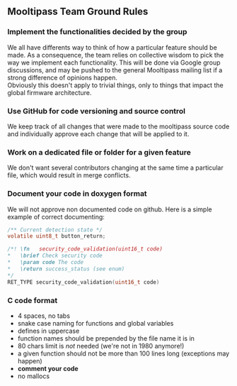 ## [](#header-1)Mooltipass Team Ground Rules  
  
### [](#header-3) Implement the functionalities decided by the group  
We all have differents way to think of how a particular feature should be made. As a consequence, the team relies on collective wisdom to pick the way we implement each functionality. This will be done via Google group discussions, and may be pushed to the general Mooltipass mailing list if a strong difference of opinions happen.  
Obviously this doesn't apply to trivial things, only to things that impact the global firmware architecture.

### [](#header-3) Use GitHub for code versioning and source control
We keep track of all changes that were made to the mooltipass source code and individually approve each change that will be applied to it.

### [](#header-3) Work on a dedicated file or folder for a given feature
We don't want several contributors changing at the same time a particular file, which would result in merge conflicts.

### [](#header-3) Document your code in doxygen format
We will not approve non documented code on github. Here is a simple example of correct documenting:

```c
/** Current detection state */
volatile uint8_t button_return;

/*!	\fn   security_code_validation(uint16_t code)
*	\brief Check security code
*	\param code	The code
*	\return success_status (see enum)
*/
RET_TYPE security_code_validation(uint16_t code)
```

### [](#header-3)C code format
- 4 spaces, no tabs
- snake case naming for functions and global variables
- defines in uppercase
- function names should be prepended by the file name it is in
- 80 chars limit is *not* needed (we're not in 1980 anymore!)
- a given function should not be more than 100 lines long (exceptions may happen)
- **comment your code**
- no mallocs
